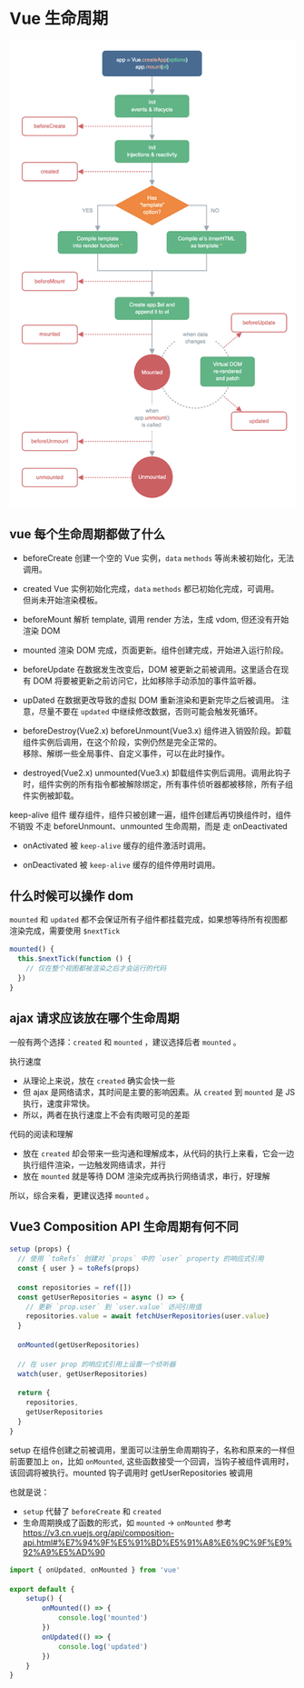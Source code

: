 # Vue 生命周期
![](./img/vue-生命周期.png)

## vue 每个生命周期都做了什么
- beforeCreate  创建一个空的 Vue 实例，`data` `methods` 等尚未被初始化，无法调用。

- created  Vue 实例初始化完成，`data` `methods` 都已初始化完成，可调用。<br> 但尚未开始渲染模板。

- beforeMount 解析 template, 调用 render 方法，生成 vdom, 但还没有开始渲染 DOM

- mounted 渲染 DOM 完成，页面更新。组件创建完成，开始进入运行阶段。

- beforeUpdate  在数据发生改变后，DOM 被更新之前被调用。这里适合在现有 DOM 将要被更新之前访问它，比如移除手动添加的事件监听器。

- upDated 在数据更改导致的虚拟 DOM 重新渲染和更新完毕之后被调用。 注意，尽量不要在 `updated` 中继续修改数据，否则可能会触发死循环。

- beforeDestroy(Vue2.x) beforeUnmount(Vue3.x)  组件进入销毁阶段。卸载组件实例后调用，在这个阶段，实例仍然是完全正常的。<br>
移除、解绑一些全局事件、自定义事件，可以在此时操作。

- destroyed(Vue2.x) unmounted(Vue3.x) 卸载组件实例后调用。调用此钩子时，组件实例的所有指令都被解除绑定，所有事件侦听器都被移除，所有子组件实例被卸载。

keep-alive 组件
缓存组件，组件只被创建一遍，组件创建后再切换组件时，组件不销毁 不走 beforeUnmount、unmounted 生命周期，而是 走 onDeactivated

- onActivated 被 `keep-alive` 缓存的组件激活时调用。

- onDeactivated 被 `keep-alive` 缓存的组件停用时调用。


## 什么时候可以操作 dom
`mounted` 和 `updated` 都不会保证所有子组件都挂载完成，如果想等待所有视图都渲染完成，需要使用 `$nextTick`

```js
mounted() {
  this.$nextTick(function () {
    // 仅在整个视图都被渲染之后才会运行的代码
  })
}
```

## ajax 请求应该放在哪个生命周期
一般有两个选择：`created` 和 `mounted` ，建议选择后者 `mounted` 。

执行速度
- 从理论上来说，放在 `created` 确实会快一些
- 但 ajax 是网络请求，其时间是主要的影响因素。从 `created` 到 `mounted` 是 JS 执行，速度非常快。
- 所以，两者在执行速度上不会有肉眼可见的差距

代码的阅读和理解
- 放在 `created` 却会带来一些沟通和理解成本，从代码的执行上来看，它会一边执行组件渲染，一边触发网络请求，并行
- 放在 `mounted` 就是等待 DOM 渲染完成再执行网络请求，串行，好理解

所以，综合来看，更建议选择 `mounted` 。


## Vue3 Composition API 生命周期有何不同
```js
setup (props) {
  // 使用 `toRefs` 创建对 `props` 中的 `user` property 的响应式引用
  const { user } = toRefs(props)

  const repositories = ref([])
  const getUserRepositories = async () => {
    // 更新 `prop.user` 到 `user.value` 访问引用值
    repositories.value = await fetchUserRepositories(user.value)
  }

  onMounted(getUserRepositories)

  // 在 user prop 的响应式引用上设置一个侦听器
  watch(user, getUserRepositories)

  return {
    repositories,
    getUserRepositories
  }
}
```
setup 在组件创建之前被调用，里面可以注册生命周期钩子，名称和原来的一样但前面要加上 `on`，比如 `onMounted`, 这些函数接受一个回调，当钩子被组件调用时，该回调将被执行。mounted 钩子调用时 getUserRepositories 被调用

也就是说：
- `setup` 代替了 `beforeCreate` 和 `created`
- 生命周期换成了函数的形式，如 `mounted` -> `onMounted` 参考 https://v3.cn.vuejs.org/api/composition-api.html#%E7%94%9F%E5%91%BD%E5%91%A8%E6%9C%9F%E9%92%A9%E5%AD%90

```js
import { onUpdated, onMounted } from 'vue'

export default {
    setup() {
        onMounted(() => {
            console.log('mounted')
        })
        onUpdated(() => {
            console.log('updated')
        })
    } 
}
```